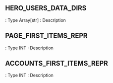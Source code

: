 ## HERO_USERS_DATA_DIRS 
    
: Type 
    Array[str]
: Description 
    
    
## PAGE_FIRST_ITEMS_REPR 
   
: Type 
    INT
: Description 

## ACCOUNTS_FIRST_ITEMS_REPR

: Type
    INT
: Description